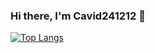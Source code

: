 ### Hi there, I'm Cavid241212 👋

[![Top Langs](https://github-readme-stats.vercel.app/api/top-langs/?username=Cavid241212&hide=Python)](https://github.com/Cavid241212/github-readme-stats)
